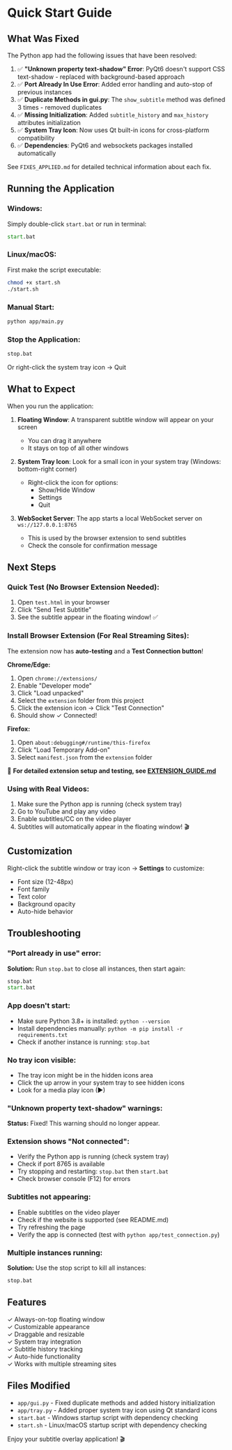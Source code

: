 # Quick Start Guide

## What Was Fixed

The Python app had the following issues that have been resolved:

1. ✅ **"Unknown property text-shadow" Error**: PyQt6 doesn't support CSS text-shadow - replaced with background-based approach
2. ✅ **Port Already In Use Error**: Added error handling and auto-stop of previous instances
3. ✅ **Duplicate Methods in gui.py**: The `show_subtitle` method was defined 3 times - removed duplicates
4. ✅ **Missing Initialization**: Added `subtitle_history` and `max_history` attributes initialization
5. ✅ **System Tray Icon**: Now uses Qt built-in icons for cross-platform compatibility
6. ✅ **Dependencies**: PyQt6 and websockets packages installed automatically

See `FIXES_APPLIED.md` for detailed technical information about each fix.

## Running the Application

### Windows:
Simply double-click `start.bat` or run in terminal:
```cmd
start.bat
```

### Linux/macOS:
First make the script executable:
```bash
chmod +x start.sh
./start.sh
```

### Manual Start:
```bash
python app/main.py
```

### Stop the Application:
```cmd
stop.bat
```
Or right-click the system tray icon → Quit

## What to Expect

When you run the application:

1. **Floating Window**: A transparent subtitle window will appear on your screen
   - You can drag it anywhere
   - It stays on top of all other windows
   
2. **System Tray Icon**: Look for a small icon in your system tray (Windows: bottom-right corner)
   - Right-click the icon for options:
     - Show/Hide Window
     - Settings
     - Quit

3. **WebSocket Server**: The app starts a local WebSocket server on `ws://127.0.0.1:8765`
   - This is used by the browser extension to send subtitles
   - Check the console for confirmation message

## Next Steps

### Quick Test (No Browser Extension Needed):

1. Open `test.html` in your browser
2. Click "Send Test Subtitle"
3. See the subtitle appear in the floating window! ✅

### Install Browser Extension (For Real Streaming Sites):

The extension now has **auto-testing** and a **Test Connection button**!

**Chrome/Edge:**
1. Open `chrome://extensions/`
2. Enable "Developer mode"
3. Click "Load unpacked"
4. Select the `extension` folder from this project
5. Click the extension icon → Click "Test Connection"
6. Should show ✓ Connected!

**Firefox:**
1. Open `about:debugging#/runtime/this-firefox`
2. Click "Load Temporary Add-on"
3. Select `manifest.json` from the `extension` folder

📖 **For detailed extension setup and testing, see [EXTENSION_GUIDE.md](EXTENSION_GUIDE.md)**

### Using with Real Videos:

1. Make sure the Python app is running (check system tray)
2. Go to YouTube and play any video
3. Enable subtitles/CC on the video player
4. Subtitles will automatically appear in the floating window! 🎬

## Customization

Right-click the subtitle window or tray icon → **Settings** to customize:
- Font size (12-48px)
- Font family
- Text color
- Background opacity
- Auto-hide behavior

## Troubleshooting

### "Port already in use" error:
**Solution:** Run `stop.bat` to close all instances, then start again:
```cmd
stop.bat
start.bat
```

### App doesn't start:
- Make sure Python 3.8+ is installed: `python --version`
- Install dependencies manually: `python -m pip install -r requirements.txt`
- Check if another instance is running: `stop.bat`

### No tray icon visible:
- The tray icon might be in the hidden icons area
- Click the up arrow in your system tray to see hidden icons
- Look for a media play icon (▶)

### "Unknown property text-shadow" warnings:
**Status:** Fixed! This warning should no longer appear.

### Extension shows "Not connected":
- Verify the Python app is running (check system tray)
- Check if port 8765 is available
- Try stopping and restarting: `stop.bat` then `start.bat`
- Check browser console (F12) for errors

### Subtitles not appearing:
- Enable subtitles on the video player
- Check if the website is supported (see README.md)
- Try refreshing the page
- Verify the app is connected (test with `python app/test_connection.py`)

### Multiple instances running:
**Solution:** Use the stop script to kill all instances:
```cmd
stop.bat
```

## Features

✓ Always-on-top floating window  
✓ Customizable appearance  
✓ Draggable and resizable  
✓ System tray integration  
✓ Subtitle history tracking  
✓ Auto-hide functionality  
✓ Works with multiple streaming sites  

## Files Modified

- `app/gui.py` - Fixed duplicate methods and added history initialization
- `app/tray.py` - Added proper system tray icon using Qt standard icons
- `start.bat` - Windows startup script with dependency checking
- `start.sh` - Linux/macOS startup script with dependency checking

Enjoy your subtitle overlay application! 🎬

